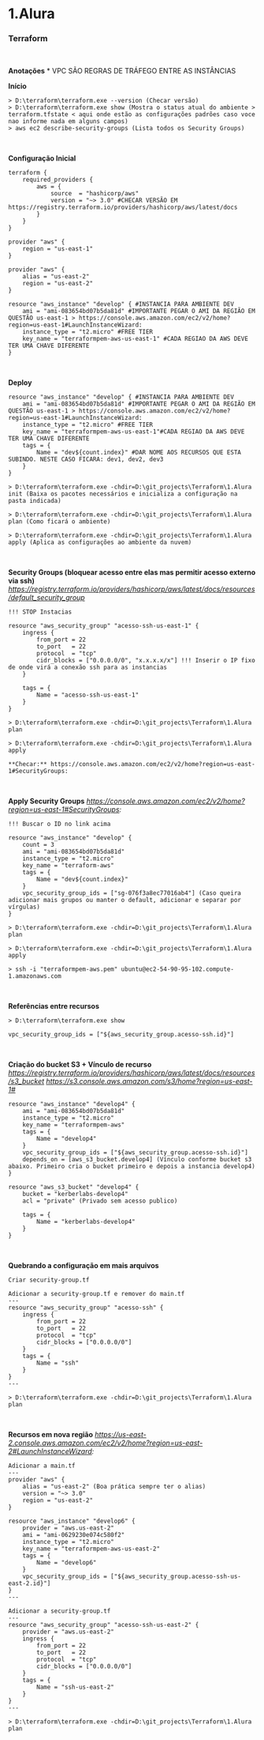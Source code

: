 # 1.Alura

### Terraform
<br />

**Anotações**
    * VPC SÃO REGRAS DE TRÁFEGO ENTRE AS INSTÂNCIAS
<br />

**Início**

```
> D:\terraform\terraform.exe --version (Checar versão)
> D:\terraform\terraform.exe show (Mostra o status atual do ambiente > terraform.tfstate < aqui onde estão as configurações padrões caso voce nao informe nada em alguns campos)
> aws ec2 describe-security-groups (Lista todos os Security Groups)

```
<br />

**Configuração Inicial**
```
terraform {
    required_providers {
        aws = {
            source  = "hashicorp/aws"
            version = "~> 3.0" #CHECAR VERSÃO EM https://registry.terraform.io/providers/hashicorp/aws/latest/docs
        }
    }
}

provider "aws" {
    region = "us-east-1"
}

provider "aws" {
    alias = "us-east-2"
    region = "us-east-2"
}

resource "aws_instance" "develop" { #INSTANCIA PARA AMBIENTE DEV
    ami = "ami-083654bd07b5da81d" #IMPORTANTE PEGAR O AMI DA REGIÃO EM QUESTÃO us-east-1 > https://console.aws.amazon.com/ec2/v2/home?region=us-east-1#LaunchInstanceWizard:
    instance_type = "t2.micro" #FREE TIER
    key_name = "terraformpem-aws-us-east-1" #CADA REGIAO DA AWS DEVE TER UMA CHAVE DIFERENTE
}
```
<br />

**Deploy**
```
resource "aws_instance" "develop" { #INSTANCIA PARA AMBIENTE DEV
    ami = "ami-083654bd07b5da81d" #IMPORTANTE PEGAR O AMI DA REGIÃO EM QUESTÃO us-east-1 > https://console.aws.amazon.com/ec2/v2/home?region=us-east-1#LaunchInstanceWizard:
    instance_type = "t2.micro" #FREE TIER
    key_name = "terraformpem-aws-us-east-1"#CADA REGIAO DA AWS DEVE TER UMA CHAVE DIFERENTE
    tags = {
        Name = "dev${count.index}" #DAR NOME AOS RECURSOS QUE ESTA SUBINDO. NESTE CASO FICARA: dev1, dev2, dev3
    }
}

> D:\terraform\terraform.exe -chdir=D:\git_projects\Terraform\1.Alura init (Baixa os pacotes necessários e inicializa a configuração na pasta indicada)

> D:\terraform\terraform.exe -chdir=D:\git_projects\Terraform\1.Alura plan (Como ficará o ambiente)

> D:\terraform\terraform.exe -chdir=D:\git_projects\Terraform\1.Alura apply (Aplica as configurações ao ambiente da nuvem)
```
<br />

**Security Groups (bloquear acesso entre elas mas permitir acesso externo via ssh)**
*https://registry.terraform.io/providers/hashicorp/aws/latest/docs/resources/default_security_group*
```
!!! STOP Instacias

resource "aws_security_group" "acesso-ssh-us-east-1" {
    ingress {
        from_port = 22
        to_port   = 22
        protocol  = "tcp"
        cidr_blocks = ["0.0.0.0/0", "x.x.x.x/x"] !!! Inserir o IP fixo de onde virá a conexão ssh para as instancias
    }

    tags = {
        Name = "acesso-ssh-us-east-1"
    }
}

> D:\terraform\terraform.exe -chdir=D:\git_projects\Terraform\1.Alura plan

> D:\terraform\terraform.exe -chdir=D:\git_projects\Terraform\1.Alura apply

**Checar:** https://console.aws.amazon.com/ec2/v2/home?region=us-east-1#SecurityGroups:
```
<br />

**Apply Security Groups**
*https://console.aws.amazon.com/ec2/v2/home?region=us-east-1#SecurityGroups:*
```
!!! Buscar o ID no link acima

resource "aws_instance" "develop" { 
    count = 3 
    ami = "ami-083654bd07b5da81d" 
    instance_type = "t2.micro"
    key_name = "terraform-aws"
    tags = {
        Name = "dev${count.index}"
    }
    vpc_security_group_ids = ["sg-076f3a8ec77016ab4"] (Caso queira adicionar mais grupos ou manter o default, adicionar e separar por vírgulas)
}

> D:\terraform\terraform.exe -chdir=D:\git_projects\Terraform\1.Alura plan

> D:\terraform\terraform.exe -chdir=D:\git_projects\Terraform\1.Alura apply

> ssh -i "terraformpem-aws.pem" ubuntu@ec2-54-90-95-102.compute-1.amazonaws.com
```
<br />

**Referências entre recursos**
```
> D:\terraform\terraform.exe show

vpc_security_group_ids = ["${aws_security_group.acesso-ssh.id}"]
```
<br />

**Criação do bucket S3 + Vínculo de recurso**
*https://registry.terraform.io/providers/hashicorp/aws/latest/docs/resources/s3_bucket*
*https://s3.console.aws.amazon.com/s3/home?region=us-east-1#*
```
resource "aws_instance" "develop4" { 
    ami = "ami-083654bd07b5da81d" 
    instance_type = "t2.micro"
    key_name = "terraformpem-aws"
    tags = {
        Name = "develop4"
    }
    vpc_security_group_ids = ["${aws_security_group.acesso-ssh.id}"]
    depends_on = [aws_s3_bucket.develop4] (Vínculo conforme bucket s3 abaixo. Primeiro cria o bucket primeiro e depois a instancia develop4)
}

resource "aws_s3_bucket" "develop4" {
    bucket = "kerberlabs-develop4"
    acl = "private" (Privado sem acesso publico)

    tags = {
        Name = "kerberlabs-develop4"
    }
}
```
<br />

**Quebrando a configuração em mais arquivos**
```
Criar security-group.tf

Adicionar a security-group.tf e remover do main.tf
---
resource "aws_security_group" "acesso-ssh" {
    ingress {
        from_port = 22
        to_port   = 22
        protocol  = "tcp"
        cidr_blocks = ["0.0.0.0/0"]
    }
    tags = {
        Name = "ssh"
    }
}
---

> D:\terraform\terraform.exe -chdir=D:\git_projects\Terraform\1.Alura plan
```
<br />

**Recursos em nova região**
*https://us-east-2.console.aws.amazon.com/ec2/v2/home?region=us-east-2#LaunchInstanceWizard:*
```
Adicionar a main.tf
---
provider "aws" {
    alias = "us-east-2" (Boa prática sempre ter o alias)
    version = "~> 3.0" 
    region = "us-east-2"
}

resource "aws_instance" "develop6" { 
    provider = "aws.us-east-2"
    ami = "ami-0629230e074c580f2" 
    instance_type = "t2.micro"
    key_name = "terraformpem-aws-us-east-2"
    tags = {
        Name = "develop6"
    }
    vpc_security_group_ids = ["${aws_security_group.acesso-ssh-us-east-2.id}"]
}
---

Adicionar a security-group.tf
---
resource "aws_security_group" "acesso-ssh-us-east-2" {
    provider = "aws.us-east-2"
    ingress {
        from_port = 22
        to_port   = 22
        protocol  = "tcp"
        cidr_blocks = ["0.0.0.0/0"]
    }
    tags = {
        Name = "ssh-us-east-2"
    }
}
---

> D:\terraform\terraform.exe -chdir=D:\git_projects\Terraform\1.Alura plan
```
<br />